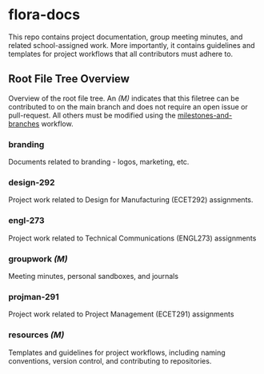 # flora-docs

This repo contains project documentation, group meeting minutes, and related school-assigned work. More importantly, it contains guidelines and templates for project workflows that all contributors must adhere to.

## Root File Tree Overview

Overview of the root file tree. An *(M)* indicates that this filetree can be contributed to on the main branch and does not require an open issue or pull-request. All others must be modified using the [milestones-and-branches](resources/git/milestones-and-branches.md) workflow.

### branding
Documents related to branding - logos, marketing, etc.

### design-292
Project work related to Design for Manufacturing (ECET292) assignments.

### engl-273
Project work related to Technical Communications (ENGL273) assignments

### groupwork *(M)*
Meeting minutes, personal sandboxes, and journals

### projman-291
Project work related to Project Management (ECET291) assignments

### resources *(M)*
Templates and guidelines for project workflows, including naming conventions, version control, and contributing to repositories.
